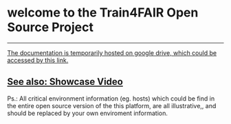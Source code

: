# welcome to the Train4FAIR Open Source Project

----
[The documentation is temporarily hosted on google drive, which could be accessed by this link.](https://docs.google.com/document/d/1PY6IlBWJ-RV6N6cOltWSAmetWqjUImMzjchHZsQa-Vw/edit?usp=sharing)

[See also: Showcase Video](https://vimeo.com/372065076)
---


Ps.: All critical environment information (eg. hosts) which could be find in the entire open source version of the this platform, are all illustrative,, and should be replaced by your own enviroment information.